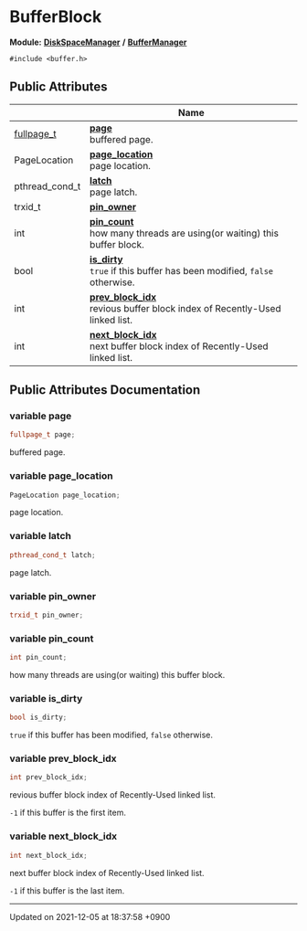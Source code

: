 

# BufferBlock

**Module:** **[DiskSpaceManager](/Modules/DiskSpaceManager)** **/** **[BufferManager](/Modules/BufferManager)**






`#include <buffer.h>`

## Public Attributes

|                | Name           |
| -------------- | -------------- |
| <a href="/Modules/DiskSpaceManager#typedef-fullpage-t">fullpage_t</a> | **[page](/Classes/BufferBlock#variable-page)** <br>buffered page.  |
| PageLocation | **[page_location](/Classes/BufferBlock#variable-page_location)** <br>page location.  |
| pthread_cond_t | **[latch](/Classes/BufferBlock#variable-latch)** <br>page latch.  |
| trxid_t | **[pin_owner](/Classes/BufferBlock#variable-pin_owner)**  |
| int | **[pin_count](/Classes/BufferBlock#variable-pin_count)** <br>how many threads are using(or waiting) this buffer block.  |
| bool | **[is_dirty](/Classes/BufferBlock#variable-is_dirty)** <br><code>true</code> if this buffer has been modified, <code>false</code> otherwise.  |
| int | **[prev_block_idx](/Classes/BufferBlock#variable-prev_block_idx)** <br>revious buffer block index of Recently-Used linked list.  |
| int | **[next_block_idx](/Classes/BufferBlock#variable-next_block_idx)** <br>next buffer block index of Recently-Used linked list.  |

## Public Attributes Documentation

### variable page

```cpp
fullpage_t page;
```

buffered page. 

### variable page_location

```cpp
PageLocation page_location;
```

page location. 

### variable latch

```cpp
pthread_cond_t latch;
```

page latch. 

### variable pin_owner

```cpp
trxid_t pin_owner;
```


### variable pin_count

```cpp
int pin_count;
```

how many threads are using(or waiting) this buffer block. 

### variable is_dirty

```cpp
bool is_dirty;
```

<code>true</code> if this buffer has been modified, <code>false</code> otherwise. 

### variable prev_block_idx

```cpp
int prev_block_idx;
```

revious buffer block index of Recently-Used linked list. 

<code>-1</code> if this buffer is the first item. 


### variable next_block_idx

```cpp
int next_block_idx;
```

next buffer block index of Recently-Used linked list. 

<code>-1</code> if this buffer is the last item. 


-------------------------------

Updated on 2021-12-05 at 18:37:58 +0900